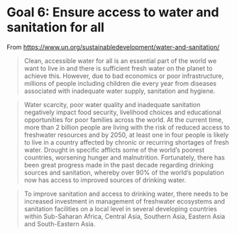 # Goal 6: Ensure access to water and sanitation for all

From https://www.un.org/sustainabledevelopment/water-and-sanitation/

> Clean, accessible water for all is an essential part of the world we want to live in and there is sufficient fresh water on the planet to achieve this. However, due to bad economics or poor infrastructure, millions of people including children die every year from diseases associated with inadequate water supply, sanitation and hygiene.

> Water scarcity, poor water quality and inadequate sanitation negatively impact food security, livelihood choices and educational opportunities for poor families across the world. At the current time, more than 2 billion people are living with the risk of reduced access to freshwater resources and by 2050, at least one in four people is likely to live in a country affected by chronic or recurring shortages of fresh water. Drought in specific afflicts some of the world’s poorest countries, worsening hunger and malnutrition. Fortunately, there has been great progress made in the past decade regarding drinking sources and sanitation, whereby over 90% of the world’s population now has access to improved sources of drinking water.

> To improve sanitation and access to drinking water, there needs to be increased investment in management of freshwater ecosystems and sanitation facilities on a local level in several developing countries within Sub-Saharan Africa, Central Asia, Southern Asia, Eastern Asia and South-Eastern Asia.
